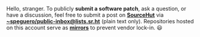 Hello, stranger. To publicly **submit a software patch**, ask a question, or have a discussion, feel free to submit a post on [**SourceHut**](https://lists.sr.ht/~speguero/public-inbox) via [**~speguero/public-inbox@lists.sr.ht**](mailto:~speguero/public-inbox@lists.sr.ht) (plain text only). Repositories hosted on this account serve as [**mirrors**](https://git.sr.ht/~speguero) to prevent vendor lock-in. 😃
